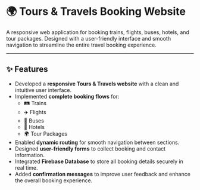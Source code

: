 # 🌍 Tours & Travels Booking Website

A responsive web application for booking trains, flights, buses, hotels, and tour packages. Designed with a user-friendly interface and smooth navigation to streamline the entire travel booking experience.

---

## ✨ Features

- Developed a **responsive Tours & Travels website** with a clean and intuitive user interface.
- Implemented **complete booking flows** for:
  - 🛤️ Trains  
  - ✈️ Flights  
  - 🚌 Buses  
  - 🏨 Hotels  
  - 🌍 Tour Packages  
- Enabled **dynamic routing** for smooth navigation between sections.
- Designed **user-friendly forms** to collect booking and contact information.
- Integrated **Firebase Database** to store all booking details securely in real time.
- Added **confirmation messages** to improve user feedback and enhance the overall booking experience.
